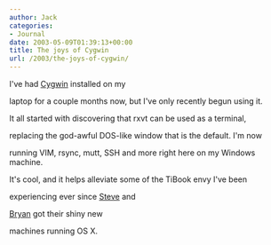 ```yaml
---
author: Jack
categories:
- Journal
date: 2003-05-09T01:39:13+00:00
title: The joys of Cygwin
url: /2003/the-joys-of-cygwin/
---
```


I've had [Cygwin][1] installed on my
  

  
laptop for a couple months now, but I've only recently begun using it.
  

  
It all started with discovering that rxvt can be used as a terminal,
  

  
replacing the god-awful DOS-like window that is the default. I'm now
  

  
running VIM, rsync, mutt, SSH and more right here on my Windows machine.

It's cool, and it helps alleviate some of the TiBook envy I've been
  

  
experiencing ever since [Steve][2] and
  

  
[Bryan][3] got their shiny new
  

  
machines running OS X.

 [1]: http://www.cygwin.com/
 [2]: http://www.slewpop.com
 [3]: http://www.bryan-lewis.com